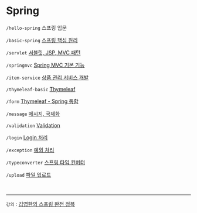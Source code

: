 # Spring

`/hello-spring`  스프링 입문

`/basic-spring`
[스프링 핵심 원리](https://github.com/jmxx219/Spring-Study/tree/main/basic-spring/README.md)

`/servlet`
[서블릿, JSP, MVC 패턴](https://github.com/jmxx219/Spring-Study/blob/main/servlet/README.md)

`/springmvc`
[Spring MVC 기본 기능](https://github.com/jmxx219/Spring-Study/blob/main/springmvc/README.md)

`/item-service`
[상품 관리 서비스 개발](https://github.com/jmxx219/Spring-Study/blob/main/item-service/README.md)

`/thymeleaf-basic`
[Thymeleaf](https://github.com/jmxx219/Spring-Study/blob/main/thymeleaf-basic/README.md)

`/form`
[Thymeleaf - Spring 통합](https://github.com/jmxx219/Spring-Study/blob/main/form/README.md)

`/message`
[메시지, 국제화](https://github.com/jmxx219/Spring-Study/blob/main/message/README.md)

`/validation`
[Validation](https://github.com/jmxx219/Spring-Study/blob/main/validation/README.md)

`/login`
[Login 처리](https://github.com/jmxx219/Spring-Study/blob/main/login/README.md)

`/exception`
[예외 처리](https://github.com/jmxx219/Spring-Study/blob/main/exception/README.md)


`/typeconverter`
[스프링 타입 컨버터](https://github.com/jmxx219/Spring-Study/blob/main/typeconverter/README.md)


`/upload`
[파일 업로드](https://github.com/jmxx219/Spring-Study/blob/main/upload/README.md)


<br/>

---
`강의` : [김영한의 스프링 완전 정복](https://www.inflearn.com/roadmaps/373)
